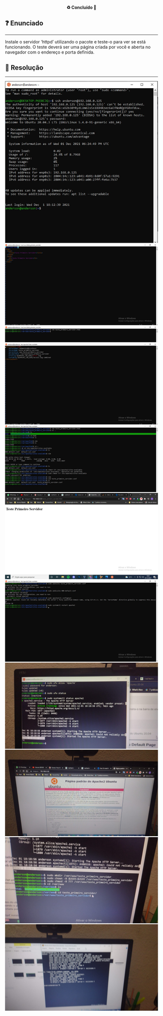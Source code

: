 <h4 align="center"> 
  ♻️ Concluído 🚀
</h4>

## ❓ Enunciado
---
Instale o servidor ‘httpd’ utilizando o pacote e teste-o para ver se está funcionando. 
O teste deverá ser uma página criada por você e aberta no navegador com o endereço e porta definida.

## 📝 Resolução
---

![](print_2_1.jpg)
![](print_2_2.jpg)
![](print_2_3.jpg)
![](print_2_4.jpg)
![](print_2_5.jpg)
![](print_2_6.jpg)
![](print_2_7.jpg)
![](print_2_8.jpeg)
![](print_2_9.jpeg)
![](print_2_10.jpeg)
![](print_2_11.jpeg)
